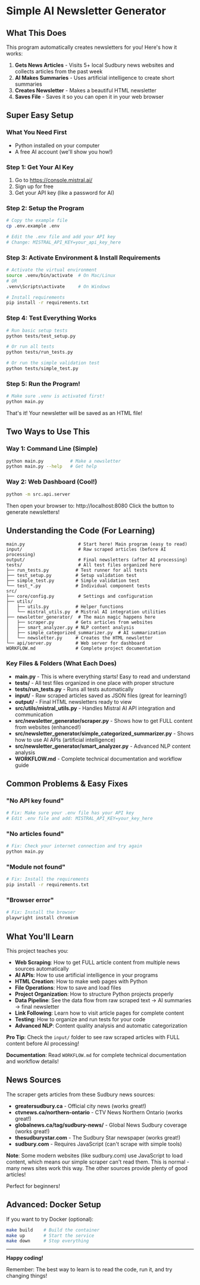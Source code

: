 # Simple AI Newsletter Generator

## What This Does

This program automatically creates newsletters for you! Here's how it works:

1. **Gets News Articles** - Visits 5+ local Sudbury news websites and collects articles from the past week
2. **AI Makes Summaries** - Uses artificial intelligence to create short summaries  
3. **Creates Newsletter** - Makes a beautiful HTML newsletter
4. **Saves File** - Saves it so you can open it in your web browser

## Super Easy Setup

### What You Need First
- Python installed on your computer
- A free AI account (we'll show you how!)

### Step 1: Get Your AI Key
1. Go to https://console.mistral.ai/
2. Sign up for free
3. Get your API key (like a password for AI)

### Step 2: Setup the Program
```bash
# Copy the example file
cp .env.example .env

# Edit the .env file and add your API key
# Change: MISTRAL_API_KEY=your_api_key_here
```

### Step 3: Activate Environment & Install Requirements
```bash
# Activate the virtual environment
source .venv/bin/activate  # On Mac/Linux
# OR
.venv\Scripts\activate     # On Windows

# Install requirements
pip install -r requirements.txt
```

### Step 4: Test Everything Works
```bash
# Run basic setup tests
python tests/test_setup.py

# Or run all tests
python tests/run_tests.py

# Or run the simple validation test
python tests/simple_test.py
```

### Step 5: Run the Program!
```bash
# Make sure .venv is activated first!
python main.py
```

That's it! Your newsletter will be saved as an HTML file!

## Two Ways to Use This

### Way 1: Command Line (Simple)
```bash
python main.py          # Make a newsletter
python main.py --help   # Get help
```

### Way 2: Web Dashboard (Cool!)
```bash
python -m src.api.server
```
Then open your browser to: http://localhost:8080
Click the button to generate newsletters!

## Understanding the Code (For Learning)

```text
main.py                    # Start here! Main program (easy to read)
input/                     # Raw scraped articles (before AI processing)
output/                    # Final newsletters (after AI processing)
tests/                     # All test files organized here
├── run_tests.py          # Test runner for all tests
├── test_setup.py         # Setup validation test
├── simple_test.py        # Simple validation test
└── test_*.py             # Individual component tests
src/
├── core/config.py         # Settings and configuration  
├── utils/
│   ├── utils.py          # Helper functions
│   └── mistral_utils.py  # Mistral AI integration utilities
├── newsletter_generator/  # The main magic happens here
│   ├── scraper.py        # Gets articles from websites
│   ├── smart_analyzer.py # NLP content analysis
│   ├── simple_categorized_summarizer.py  # AI summarization
│   └── newsletter.py     # Creates the HTML newsletter
└── api/server.py         # Web server for dashboard
WORKFLOW.md               # Complete project documentation
```

### Key Files & Folders (What Each Does)

- **main.py** - This is where everything starts! Easy to read and understand
- **tests/** - All test files organized in one place with proper structure
- **tests/run_tests.py** - Runs all tests automatically
- **input/** - Raw scraped articles saved as JSON files (great for learning!)
- **output/** - Final HTML newsletters ready to view
- **src/utils/mistral_utils.py** - Handles Mistral AI API integration and communication
- **src/newsletter_generator/scraper.py** - Shows how to get FULL content from websites (enhanced!)
- **src/newsletter_generator/simple_categorized_summarizer.py** - Shows how to use AI APIs (artificial intelligence)
- **src/newsletter_generator/smart_analyzer.py** - Advanced NLP content analysis
- **WORKFLOW.md** - Complete technical documentation and workflow guide

## Common Problems & Easy Fixes

### "No API key found" 
```bash
# Fix: Make sure your .env file has your API key
# Edit .env file and add: MISTRAL_API_KEY=your_key_here
```

### "No articles found"
```bash
# Fix: Check your internet connection and try again
python main.py
```

### "Module not found" 
```bash
# Fix: Install the requirements
pip install -r requirements.txt
```

### "Browser error"
```bash
# Fix: Install the browser
playwright install chromium
```

## What You'll Learn

This project teaches you:

- **Web Scraping**: How to get FULL article content from multiple news sources automatically
- **AI APIs**: How to use artificial intelligence in your programs  
- **HTML Creation**: How to make web pages with Python
- **File Operations**: How to save and load files
- **Project Organization**: How to structure Python projects properly
- **Data Pipeline**: See the data flow from raw scraped text → AI summaries → final newsletter
- **Link Following**: Learn how to visit article pages for complete content
- **Testing**: How to organize and run tests for your code
- **Advanced NLP**: Content quality analysis and automatic categorization

**Pro Tip**: Check the `input/` folder to see raw scraped articles with FULL content before AI processing!

**Documentation**: Read `WORKFLOW.md` for complete technical documentation and workflow details!

## News Sources

The scraper gets articles from these Sudbury news sources:

- **greatersudbury.ca** - Official city news (works great!)
- **ctvnews.ca/northern-ontario** - CTV News Northern Ontario (works great!)
- **globalnews.ca/tag/sudbury-news/** - Global News Sudbury coverage (works great!)
- **thesudburystar.com** - The Sudbury Star newspaper (works great!)
- **sudbury.com** - Requires JavaScript (can't scrape with simple tools)

**Note**: Some modern websites (like sudbury.com) use JavaScript to load content, which means our simple scraper can't read them. This is normal - many news sites work this way. The other sources provide plenty of good articles!

Perfect for beginners!

## Advanced: Docker Setup

If you want to try Docker (optional):

```bash
make build    # Build the container  
make up       # Start the service
make down     # Stop everything
```

---

**Happy coding!**

Remember: The best way to learn is to read the code, run it, and try changing things!
